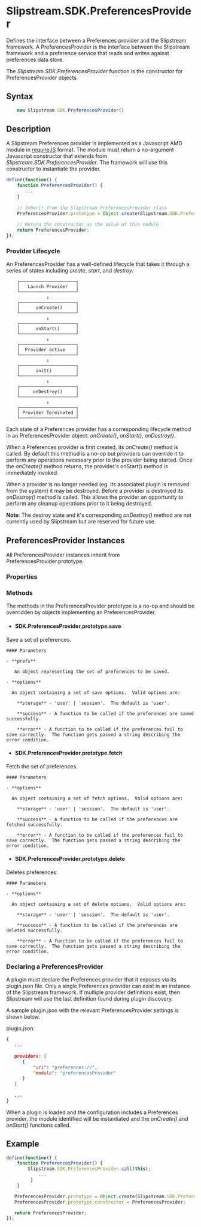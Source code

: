 #  Slipstream.SDK.PreferencesProvider

Defines the interface between a Preferences provider and the Slipstream framework.  A PreferencesProvider is the interface between the Slipstream framework and a preference service that reads and writes against preferences data store.


The *Slipstream.SDK.PreferencesProvider* function is the constructor for PreferencesProvider objects.

## Syntax

```javascript
    new Slipstream.SDK.PreferencesProvider()
```

## Description

A Slipstream Preferences provider is implemented as a Javascript AMD module in [requireJS](http://requirejs.org/docs/api.html) format.  The module must return a no-argument Javascript constructor that extends from *Slipstream.SDK.PreferencesProvider*.  The framework will use this constructor to instantiate the provider.

```javascript
define(function() {
    function PreferencesProvider() {
       ...
    }
     
    // Inherit from the Slipstream PreferencesProvider class
    PreferencesProvider.prototype = Object.create(Slipstream.SDK.PreferencesProvider.prototype);
    
    // Return the constructor as the value of this module
    return PreferencesProvider;
});
```

### Provider Lifecycle

An PreferencesProvider has a well-defined lifecycle that takes it through a series of states including *create*,  *start*, and *destroy*.

        ┌─────────────────────┐
        │   Launch Provider   │
        └─────────────────────┘
                   ↓ 
        ┌─────────────────────┐
        │      onCreate()     │
        └─────────────────────┘
                   ↓
        ┌─────────────────────┐
        │      onStart()      │
        └─────────────────────┘
                   ↓
        ┌─────────────────────┐
        │  Provider active    │  
        └─────────────────────┘
                   ↓
        ┌─────────────────────┐
        │      init()         │  
        └─────────────────────┘
                   ↓
        ┌─────────────────────┐
        │     onDestroy()     │
        └─────────────────────┘
                   ↓
        ┌─────────────────────┐
        │ Provider Terminated │
        └─────────────────────┘

Each state of a Preferences provider has a corresponding lifecycle method in an PreferencesProvider object: *onCreate()*, *onStart()*, *onDestroy()*.

When a Preferences provider is first created, its *onCreate()* method is called.  By default this method is a no-op but providers can override it to perform any operations necessary prior to the provider being started. Once the *onCreate()* method returns, the provider's onStart() method is immediately invoked.

When a provider is no longer needed (eg. its associated plugin is removed from the system) it may be destroyed. Before a provider is destroyed its *onDestroy()* method is called. This allows the provider an opportunity to perform any cleanup operations prior to it being destroyed.
  
**Note**: The destroy state and it's corresponding *onDestroy()* method are not currently used by Slipstream but are reserved for future use.

## PreferencesProvider Instances
All PreferencesProvider instances inherit from PreferencesProvider.prototype.

### Properties

### Methods

The methods in the PreferencesProvider prototype is a no-op and should be overridden by objects implementing an PreferencesProvider.

- #### SDK.PreferencesProvider.prototype.save
Save a set of preferences.

    #### Parameters
    
    - **prefs**
          
       An object representing the set of preferences to be saved.          

    - **options**
      
      An object containing a set of save options.  Valid options are:

        **storage** - 'user' | 'session'.  The default is 'user'.

        **success** - A function to be called if the preferences are saved successfully.
        
        **error** - A function to be called if the preferences fail to save correctly.  The function gets passed a string describing the error condition.

- #### SDK.PreferencesProvider.prototype.fetch
Fetch the set of preferences.

    #### Parameters
    
    - **options**
      
      An object containing a set of fetch options.  Valid options are:

        **storage** - 'user' | 'session'.  The default is 'user'.

        **success** - A function to be called if the preferences are fetched successfully.
        
        **error** - A function to be called if the preferences fail to save correctly.  The function gets passed a string describing the error condition.

- #### SDK.PreferencesProvider.prototype.delete
Deletes preferences.

    #### Parameters
    
    - **options**
      
      An object containing a set of delete options.  Valid options are:

        **storage** - 'user' | 'session'.  The default is 'user'.

        **success** - A function to be called if the preferences are deleted successfully.
        
        **error** - A function to be called if the preferences fail to save correctly.  The function gets passed a string describing the error condition.

### Declaring a PreferencesProvider 

A plugin must declare the Preferences provider that it exposes via its plugin.json file.  Only a single Preferences provider can exist in an instance of the Slipstream framework.  If multiple provider definitions exist, then Slipstream will use the last definition found during plugin discovery.

A sample plugin.json with the relevant PreferencesProvider settings is shown below.

plugin.json:

```json
{
   ...
   
   providers: [
      {
          "uri": "preferences://",
          "module": "preferencesProvider"
      }
   ]
   
   ...
}
```
When a plugin is loaded and the configuration includes a Preferences provider, the module identified will be instantiated and the *onCreate()* and *onStart()* functions called.
  
## Example
  
```javascript
define(function() {
    function PreferencesProvider() {
        Slipstream.SDK.PreferencesProvider.call(this);
            ...
         }
    }

   PreferencesProvider.prototype = Object.create(Slipstream.SDK.PreferencesProvider.prototype);
   PreferencesProvider.prototype.constructor = PreferencesProvider;

   return PreferencesProvider;
});
```